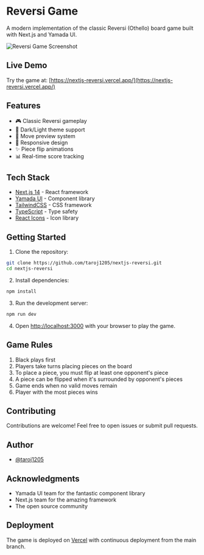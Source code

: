 # Reversi Game

A modern implementation of the classic Reversi (Othello) board game built with Next.js and Yamada UI.

![Reversi Game Screenshot](https://nextjs-reversi.vercel.app/screenshot.png)

## Live Demo

Try the game at: [https://nextjs-reversi.vercel.app/](https://nextjs-reversi.vercel.app/)

## Features

- 🎮 Classic Reversi gameplay
- 🎨 Dark/Light theme support
- 👀 Move preview system
- 📱 Responsive design
- ✨ Piece flip animations
- 📊 Real-time score tracking

## Tech Stack

- [Next.js 14](https://nextjs.org/) - React framework
- [Yamada UI](https://yamada-ui.com/) - Component library
- [TailwindCSS](https://tailwindcss.com/) - CSS framework
- [TypeScript](https://www.typescriptlang.org/) - Type safety
- [React Icons](https://react-icons.github.io/react-icons/) - Icon library

## Getting Started

1. Clone the repository:

```bash
git clone https://github.com/taroj1205/nextjs-reversi.git
cd nextjs-reversi
```

2. Install dependencies:

```bash
npm install
```

3. Run the development server:

```bash
npm run dev
```

4. Open [http://localhost:3000](http://localhost:3000) with your browser to play the game.

## Game Rules

1. Black plays first
2. Players take turns placing pieces on the board
3. To place a piece, you must flip at least one opponent's piece
4. A piece can be flipped when it's surrounded by opponent's pieces
5. Game ends when no valid moves remain
6. Player with the most pieces wins

## Contributing

Contributions are welcome! Feel free to open issues or submit pull requests.

## Author

- [@taroj1205](https://github.com/taroj1205)

## Acknowledgments

- Yamada UI team for the fantastic component library
- Next.js team for the amazing framework
- The open source community

## Deployment

The game is deployed on [Vercel](https://vercel.com) with continuous deployment from the main branch.
